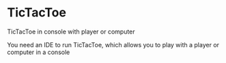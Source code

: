 # TicTacToe
TicTacToe in console with player or computer

You need an IDE to run TicTacToe, which allows you to play with a player or computer in a console 
